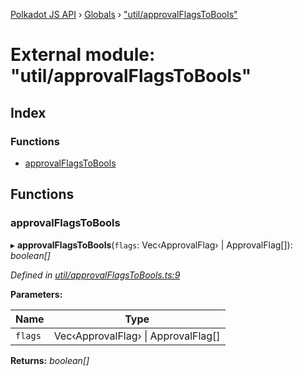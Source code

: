 [Polkadot JS API](../README.md) › [Globals](../globals.md) › ["util/approvalFlagsToBools"](_util_approvalflagstobools_.md)

# External module: "util/approvalFlagsToBools"

## Index

### Functions

* [approvalFlagsToBools](_util_approvalflagstobools_.md#approvalflagstobools)

## Functions

###  approvalFlagsToBools

▸ **approvalFlagsToBools**(`flags`: Vec‹ApprovalFlag› | ApprovalFlag[]): *boolean[]*

*Defined in [util/approvalFlagsToBools.ts:9](https://github.com/polkadot-js/api/blob/4ec6a0f9b8/packages/api-derive/src/util/approvalFlagsToBools.ts#L9)*

**Parameters:**

Name | Type |
------ | ------ |
`flags` | Vec‹ApprovalFlag› &#124; ApprovalFlag[] |

**Returns:** *boolean[]*
